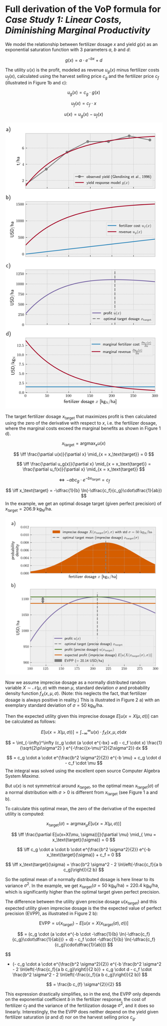 # Full derivation of the VoP formula for *Case Study 1: Linear Costs, Diminishing Marginal Productivity*

We model the relationship between fertilizer dosage $x$ and yield $g(x)$ as an exponential saturation function with 3 parameters $a$, $b$ and $d$:

$$
g(x) = a \cdot e^{-b x} + d
$$

The utility $u(x)$ is the profit, modeled as revenue $u_g(x)$ minus fertilizer costs $u_f(x)$, calculated using the harvest selling price $c_g$ and the fertilizer price $c_f$ (illustrated in Figure 1b and c):

$$
u_g(x) = c_g \cdot g(x) 
$$

$$
u_f(x) = c_f \cdot x
$$

$$
u(x) = u_g(x) - u_f(x)
$$

![Response model for the winter wheat case study. a) Yield response curve fitted to experimental data from the literature. b) Economic revenue from yield and fertilizer costs. c) The resulting economic response curve. d) Marginal costs and marginal gains from increasing fertilizer dosage by 1 kg per ha.](tex/imgs/synplot1.png)


The target fertilizer dosage $x_\text{target}$ that maximizes profit is then calculated using the zero of the derivative with respect to $x$, i.e. the fertilizer dosage, where the marginal costs exceed the marginal benefits as shown in Figure 1 d).

$$
x_\text{target} = \text{arg}\max_x u(x) 
$$

$$
\iff \frac{\partial u(x)}{\partial x} \mid_{x = x_\text{target}} = 0
$$

$$
\iff \frac{\partial u_g(x)}{\partial x} \mid_{x = x_\text{target}} = \frac{\partial u_f(x)}{\partial x} \mid_{x = x_\text{target}}
$$

$$
\iff -abc_g \cdot e^{-bx_\text{target}} = c_f
$$

$$
\iff x_\text{target} =  -\dfrac{1}{b} \ln(-\dfrac{c_f}{c_g}\cdot\dfrac{1}{ab})
$$
In the example, we get an optimal dosage target (given perfect precision) of $x_\text{target} = 206.9 \ \text{kg}_\text{N} / \text{ha}$.

![a) Probability distribution for imprecise dosage. b) Graphical representation of the calculation for the Expected Value of Perfect Precision (EVPP) as the difference between profits given precise and imprecise dosage.](tex/imgs/synplot2.png)

Now we assume imprecise dosage as a normally distributed random variable $X \sim \mathcal{N}(\mu, \sigma)$ with mean $\mu$, standard deviation $\sigma$ and probability density function $f_X(x, \mu, \sigma)$. (Note: this neglects the fact, that fertilizer dosage is always positive in reality.) This is illustrated in Figure 2 a) with an exemplary standard deviation of $\sigma = 50  \ \text{kg}_\text{N} / \text{ha}$.

Then the expected utility given this imprecise dosage $E[u(x=X(\mu, \sigma))]$ can be calculated as follows:

$$
E[u(x=X(\mu, \sigma))] = \int_{-\infty}^\infty u(x)\cdot f_X(x, \mu, \sigma) dx 
$$

$$
= \int_{-\infty}^\infty (c_g \cdot (a \cdot e^{-bx} +d) - c_f \cdot x) \frac{1}{\sqrt{2\pi\sigma^2} } e^{-\frac{(x-\mu)^2}{2\sigma^2}} dx
$$

$$
= c_g \cdot a \cdot e^{\frac{b^2 \sigma^2}{2}} e^{-b \mu} + c_g \cdot d - c_f \cdot \mu
$$
The integral was solved using the excellent open source Computer Algebra System *Maxima*.

But $u(x)$ is not symmetrical around $x_\text{target}$, so the optimal mean $x_\text{target}(\sigma)$ of a normal distribution with $\sigma > 0$ is different from $x_\text{target}$ (see Figure 1 a and b).

To calculate this optimal mean, the zero of the derivative of the expected utility is computed:

$$
x_\text{target}(\sigma) = \text{arg}\max_{\mu} E[u(x=X(\mu, \sigma))] 
$$

$$
\iff \frac{\partial E[u(x=X(\mu, \sigma))]}{\partial \mu} \mid_{ \mu = x_\text{target}(\sigma)} = 0 
$$

$$
\iff  c_g \cdot a \cdot b \cdot e^{\frac{b^2 \sigma^2}{2}} e^{-b x_\text{target}(\sigma)} + c_f = 0 
$$

$$
\iff x_\text{target}(\sigma) = \frac{b^2 \sigma^2 - 2 \ln\left(-\frac{c_f}{a b c_g}\right)}{2 b}
$$

So the optimal mean of a normally distributed dosage is here linear to its variance $\sigma^2$. In the example, we get $x_\text{target}(\sigma = 50  \ \text{kg}_\text{N} / \text{ha}) = 220.4  \ \text{kg}_\text{N} / \text{ha}$, which is significantly higher than the optimal target given perfect precision.

The difference between the utility given precise dosage $u(x_\text{target})$ and this expected utility given imprecise dosage is the the expected value of perfect precision (EVPP), as illustrated in Figure 2 b):
  
$$
\text{EVPP} = u(x_\text{target}) - E[u(x=X(x_\text{target}(\sigma), \sigma))] 
$$

$$
= (c_g \cdot (a \cdot e^{-b \cdot -\dfrac{1}{b} \ln(-\dfrac{c_f}{c_g}\cdot\dfrac{1}{ab})} + d) - c_f \cdot -\dfrac{1}{b} \ln(-\dfrac{c_f}{c_g}\cdot\dfrac{1}{ab})) 
$$

$$
- (- c_g \cdot a \cdot e^{\frac{b^2 \sigma^2}{2}} e^{-b \frac{b^2 \sigma^2 - 2 \ln\left(-\frac{c_f}{a b c_g}\right)}{2 b}} + c_g \cdot d - c_f \cdot \frac{b^2 \sigma^2 - 2 \ln\left(-\frac{c_f}{a b c_g}\right)}{2 b}) 
$$

$$
= \frac{b c_{f} \sigma^{2}}{2}
$$

This expression drastically simplifies, so in the end, the EVPP only depends on the exponential coefficient $b$ in the fertilizer response, the cost of fertilizer $c_f$ and the variance of the fertilization dosage $\sigma^2$, and it does so linearly. Interestingly, the the EVPP does neither depend on the yield given fertilizer saturation ($a$ and $d$) nor on the harvest selling price $c_g$.